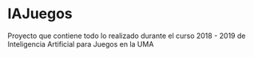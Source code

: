 # IAJuegos
Proyecto que contiene todo lo realizado durante el curso 2018 - 2019 de Inteligencia Artificial para Juegos en la UMA
